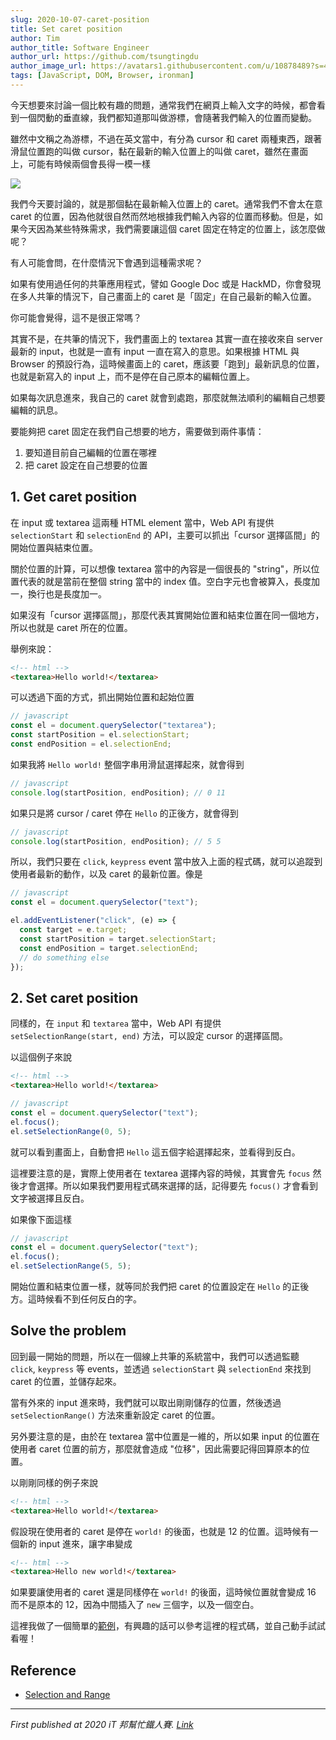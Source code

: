 ```yaml
---
slug: 2020-10-07-caret-position
title: Set caret position
author: Tim
author_title: Software Engineer
author_url: https://github.com/tsungtingdu
author_image_url: https://avatars1.githubusercontent.com/u/10878489?s=460&u=94b5471d7c4938dc1277db1ddfed2b6aa09cc0b9&v=4
tags: [JavaScript, DOM, Browser, ironman]
---
```


<!--truncate-->

今天想要來討論一個比較有趣的問題，通常我們在網頁上輸入文字的時候，都會看到一個閃動的垂直線，我們都知道那叫做游標，會隨著我們輸入的位置而變動。

雖然中文稱之為游標，不過在英文當中，有分為 cursor 和 caret 兩種東西，跟著滑鼠位置跑的叫做 cursor，黏在最新的輸入位置上的叫做 caret，雖然在畫面上，可能有時候兩個會長得一模一樣

![](https://www.cowirrie.com/blog/wp-content/uploads/2015/08/word-processor-mode-caret-and-cursor.gif)

我們今天要討論的，就是那個黏在最新輸入位置上的 caret。通常我們不會太在意 caret 的位置，因為他就很自然而然地根據我們輸入內容的位置而移動。但是，如果今天因為某些特殊需求，我們需要讓這個 caret 固定在特定的位置上，該怎麼做呢？

有人可能會問，在什麼情況下會遇到這種需求呢？

如果有使用過任何的共筆應用程式，譬如 Google Doc 或是 HackMD，你會發現在多人共筆的情況下，自己畫面上的 caret 是「固定」在自己最新的輸入位置。

你可能會覺得，這不是很正常嗎？

其實不是，在共筆的情況下，我們畫面上的 textarea 其實一直在接收來自 server 最新的 input，也就是一直有 input 一直在寫入的意思。如果根據 HTML 與 Browser 的預設行為，這時候畫面上的 caret，應該要「跑到」最新訊息的位置，也就是新寫入的 input 上，而不是停在自己原本的編輯位置上。

如果每次訊息進來，我自己的 caret 就會到處跑，那麼就無法順利的編輯自己想要編輯的訊息。

要能夠把 caret 固定在我們自己想要的地方，需要做到兩件事情：

1. 要知道目前自己編輯的位置在哪裡
2. 把 caret 設定在自己想要的位置

## 1. Get caret position

在 input 或 textarea 這兩種 HTML element 當中，Web API 有提供 `selectionStart` 和 `selectionEnd` 的 API，主要可以抓出「cursor 選擇區間」的開始位置與結束位置。

關於位置的計算，可以想像 textarea 當中的內容是一個很長的 "string"，所以位置代表的就是當前在整個 string 當中的 index 值。空白字元也會被算入，長度加一，換行也是長度加一。

如果沒有「cursor 選擇區間」，那麼代表其實開始位置和結束位置在同一個地方，所以也就是 caret 所在的位置。

舉例來說：

```html
<!-- html -->
<textarea>Hello world!</textarea>
```

可以透過下面的方式，抓出開始位置和起始位置

```javascript
// javascript
const el = document.querySelector("textarea");
const startPosition = el.selectionStart;
const endPosition = el.selectionEnd;
```

如果我將 `Hello world!` 整個字串用滑鼠選擇起來，就會得到

```javascript
// javascript
console.log(startPosition, endPosition); // 0 11
```

如果只是將 cursor / caret 停在 `Hello` 的正後方，就會得到

```javascript
// javascript
console.log(startPosition, endPosition); // 5 5
```

所以，我們只要在 `click`, `keypress` event 當中放入上面的程式碼，就可以追蹤到使用者最新的動作，以及 caret 的最新位置。像是

```javascript
// javascript
const el = document.querySelector("text");

el.addEventListener("click", (e) => {
  const target = e.target;
  const startPosition = target.selectionStart;
  const endPosition = target.selectionEnd;
  // do something else
});
```

## 2. Set caret position

同樣的，在 `input` 和 `textarea` 當中，Web API 有提供 `setSelectionRange(start, end)` 方法，可以設定 cursor 的選擇區間。

以這個例子來說

```html
<!-- html -->
<textarea>Hello world!</textarea>
```

```javascript
// javascript
const el = document.querySelector("text");
el.focus();
el.setSelectionRange(0, 5);
```

就可以看到畫面上，自動會把 `Hello` 這五個字給選擇起來，並看得到反白。

這裡要注意的是，實際上使用者在 textarea 選擇內容的時候，其實會先 `focus` 然後才會選擇。所以如果我們要用程式碼來選擇的話，記得要先 `focus()` 才會看到文字被選擇且反白。

如果像下面這樣

```javascript
// javascript
const el = document.querySelector("text");
el.focus();
el.setSelectionRange(5, 5);
```

開始位置和結束位置一樣，就等同於我們把 caret 的位置設定在 `Hello` 的正後方。這時候看不到任何反白的字。

## Solve the problem

回到最一開始的問題，所以在一個線上共筆的系統當中，我們可以透過監聽 `click`, `keypress` 等 events，並透過 `selectionStart` 與 `selectionEnd` 來找到 caret 的位置，並儲存起來。

當有外來的 input 進來時，我們就可以取出剛剛儲存的位置，然後透過 `setSelectionRange()` 方法來重新設定 caret 的位置。

另外要注意的是，由於在 textarea 當中位置是一維的，所以如果 input 的位置在使用者 caret 位置的前方，那麼就會造成 "位移"，因此需要記得回算原本的位置。

以剛剛同樣的例子來說

```html
<!-- html -->
<textarea>Hello world!</textarea>
```

假設現在使用者的 caret 是停在 `world!` 的後面，也就是 12 的位置。這時候有一個新的 input 進來，讓字串變成

```html
<!-- html -->
<textarea>Hello new world!</textarea>
```

如果要讓使用者的 caret 還是同樣停在 `world!` 的後面，這時候位置就會變成 16 而不是原本的 12，因為中間插入了 `new` 三個字，以及一個空白。

這裡我做了一個簡單的[範例](https://codepen.io/tsungtingdu/pen/pobzadG?editors=0010)，有興趣的話可以參考這裡的程式碼，並自己動手試試看喔！

## Reference

- [Selection and Range](https://javascript.info/selection-range)

---

_First published at 2020 iT 邦幫忙鐵人賽. [Link](https://ithelp.ithome.com.tw/articles/10250119)_
